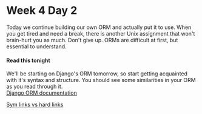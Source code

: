 
Week 4 Day 2
============

Today we continue building our own ORM and actually put it to use. When you get tired and need a break, there is another Unix assignment that won't brain-hurt you as much. Don't give up. ORMs are difficult at first, but essential to understand.

#### Read this tonight
We'll be starting on Django's ORM tomorrow, so start getting acquainted with it's syntax and structure. You should see some similarities in your ORM as you read through it.  
[Django ORM documentation](https://docs.djangoproject.com/en/dev/topics/db/)

[Sym links vs hard links](http://askubuntu.com/questions/108771/what-is-the-difference-between-a-hard-link-and-a-symbolic-link)